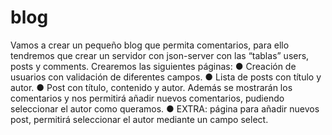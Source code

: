 # blog

Vamos a crear un pequeño blog que permita comentarios, para ello tendremos que crear un servidor con json-server con las “tablas” users, posts y comments. Crearemos las siguientes páginas: ● Creación de usuarios con validación de diferentes campos. ● Lista de posts con título y autor. ● Post con título, contenido y autor. Además se mostrarán los comentarios y nos permitirá añadir nuevos comentarios, pudiendo seleccionar el autor como queramos. ● EXTRA: página para añadir nuevos post, permitirá seleccionar el autor mediante un campo select.